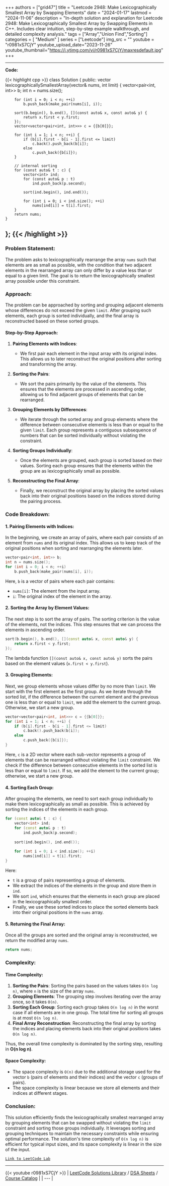 
+++
authors = ["grid47"]
title = "Leetcode 2948: Make Lexicographically Smallest Array by Swapping Elements"
date = "2024-01-17"
lastmod = "2024-11-06"
description = "In-depth solution and explanation for Leetcode 2948: Make Lexicographically Smallest Array by Swapping Elements in C++. Includes clear intuition, step-by-step example walkthrough, and detailed complexity analysis."
tags = ["Array","Union Find","Sorting"]
categories = [
    "Medium"
]
series = ["Leetcode"]
img_src = ""
youtube = "r0981xS7CjY"
youtube_upload_date="2023-11-26"
youtube_thumbnail="https://i.ytimg.com/vi/r0981xS7CjY/maxresdefault.jpg"
+++



---
**Code:**

{{< highlight cpp >}}
class Solution {
public:
    vector<int> lexicographicallySmallestArray(vector<int>& nums, int limit) {
        vector<pair<int, int>> b;
        int n = nums.size();

        for (int i = 0; i < n; ++i)
            b.push_back(make_pair(nums[i], i));

        sort(b.begin(), b.end(), [](const auto& x, const auto& y) {
            return x.first < y.first;
        });
        vector<vector<pair<int, int>>> c = {{b[0]}};

        for (int i = 1; i < n; ++i) {
            if (b[i].first - b[i - 1].first <= limit)
                c.back().push_back(b[i]);
            else
                c.push_back({b[i]});
        }

        // internal sorting
        for (const auto& t : c) {
            vector<int> ind;
            for (const auto& p : t)
                ind.push_back(p.second);

            sort(ind.begin(), ind.end());

            for (int i = 0; i < ind.size(); ++i)
                nums[ind[i]] = t[i].first;
        }
        return nums;
    }
};
{{< /highlight >}}
---

### Problem Statement:
The problem asks to lexicographically rearrange the array `nums` such that elements are as small as possible, with the condition that two adjacent elements in the rearranged array can only differ by a value less than or equal to a given limit. The goal is to return the lexicographically smallest array possible under this constraint.

### Approach:
The problem can be approached by sorting and grouping adjacent elements whose differences do not exceed the given `limit`. After grouping such elements, each group is sorted individually, and the final array is reconstructed based on these sorted groups.

#### Step-by-Step Approach:
1. **Pairing Elements with Indices**: 
   - We first pair each element in the input array with its original index. This allows us to later reconstruct the original positions after sorting and transforming the array.
   
2. **Sorting the Pairs**: 
   - We sort the pairs primarily by the value of the elements. This ensures that the elements are processed in ascending order, allowing us to find adjacent groups of elements that can be rearranged.

3. **Grouping Elements by Differences**:
   - We iterate through the sorted array and group elements where the difference between consecutive elements is less than or equal to the given `limit`. Each group represents a contiguous subsequence of numbers that can be sorted individually without violating the constraint.
   
4. **Sorting Groups Individually**:
   - Once the elements are grouped, each group is sorted based on their values. Sorting each group ensures that the elements within the group are as lexicographically small as possible.
   
5. **Reconstructing the Final Array**:
   - Finally, we reconstruct the original array by placing the sorted values back into their original positions based on the indices stored during the pairing process.

### Code Breakdown:

#### 1. **Pairing Elements with Indices**:
In the beginning, we create an array of pairs, where each pair consists of an element from `nums` and its original index. This allows us to keep track of the original positions when sorting and rearranging the elements later.

```cpp
vector<pair<int, int>> b;
int n = nums.size();
for (int i = 0; i < n; ++i)
    b.push_back(make_pair(nums[i], i));
```

Here, `b` is a vector of pairs where each pair contains:
- `nums[i]`: The element from the input array.
- `i`: The original index of the element in the array.

#### 2. **Sorting the Array by Element Values**:
The next step is to sort the array of pairs. The sorting criterion is the value of the elements, not the indices. This step ensures that we can process the elements in ascending order.

```cpp
sort(b.begin(), b.end(), [](const auto& x, const auto& y) {
    return x.first < y.first;
});
```

The lambda function `[](const auto& x, const auto& y)` sorts the pairs based on the element values (`x.first < y.first`).

#### 3. **Grouping Elements**:
Next, we group elements whose values differ by no more than `limit`. We start with the first element as the first group. As we iterate through the sorted list, if the difference between the current element and the previous one is less than or equal to `limit`, we add the element to the current group. Otherwise, we start a new group.

```cpp
vector<vector<pair<int, int>>> c = {{b[0]}};
for (int i = 1; i < n; ++i) {
    if (b[i].first - b[i - 1].first <= limit)
        c.back().push_back(b[i]);
    else
        c.push_back({b[i]});
}
```

Here, `c` is a 2D vector where each sub-vector represents a group of elements that can be rearranged without violating the `limit` constraint. We check if the difference between consecutive elements in the sorted list is less than or equal to `limit`. If so, we add the element to the current group; otherwise, we start a new group.

#### 4. **Sorting Each Group**:
After grouping the elements, we need to sort each group individually to make them lexicographically as small as possible. This is achieved by sorting the indices of the elements in each group.

```cpp
for (const auto& t : c) {
    vector<int> ind;
    for (const auto& p : t)
        ind.push_back(p.second);
    
    sort(ind.begin(), ind.end());
    
    for (int i = 0; i < ind.size(); ++i)
        nums[ind[i]] = t[i].first;
}
```

Here:
- `t` is a group of pairs representing a group of elements.
- We extract the indices of the elements in the group and store them in `ind`.
- We sort `ind`, which ensures that the elements in each group are placed in the lexicographically smallest order.
- Finally, we use these sorted indices to place the sorted elements back into their original positions in the `nums` array.

#### 5. **Returning the Final Array**:
Once all the groups are sorted and the original array is reconstructed, we return the modified array `nums`.

```cpp
return nums;
```

### Complexity:

#### Time Complexity:
1. **Sorting the Pairs**: Sorting the pairs based on the values takes `O(n log n)`, where `n` is the size of the array `nums`.
2. **Grouping Elements**: The grouping step involves iterating over the array once, so it takes `O(n)`.
3. **Sorting Each Group**: Sorting each group takes `O(n log n)` in the worst case if all elements are in one group. The total time for sorting all groups is at most `O(n log n)`.
4. **Final Array Reconstruction**: Reconstructing the final array by sorting the indices and placing elements back into their original positions takes `O(n log n)`.

Thus, the overall time complexity is dominated by the sorting step, resulting in **O(n log n)**.

#### Space Complexity:
- The space complexity is `O(n)` due to the additional storage used for the vector `b` (pairs of elements and their indices) and the vector `c` (groups of pairs). 
- The space complexity is linear because we store all elements and their indices at different stages.

### Conclusion:
This solution efficiently finds the lexicographically smallest rearranged array by grouping elements that can be swapped without violating the `limit` constraint and sorting those groups individually. It leverages sorting and grouping techniques to maintain the necessary constraints while ensuring optimal performance. The solution's time complexity of `O(n log n)` is efficient for typical input sizes, and its space complexity is linear in the size of the input.

[`Link to LeetCode Lab`](https://leetcode.com/problems/make-lexicographically-smallest-array-by-swapping-elements/description/)

---
{{< youtube r0981xS7CjY >}}
| [LeetCode Solutions Library](https://grid47.xyz/leetcode/) / [DSA Sheets](https://grid47.xyz/sheets/) / [Course Catalog](https://grid47.xyz/courses/) |
| --- |
